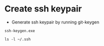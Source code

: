 # Create ssh keypair


* Generate ssh keypair by running git-keygen

```
ssh-keygen.exe
```

```
ls -l ~/.ssh
```


